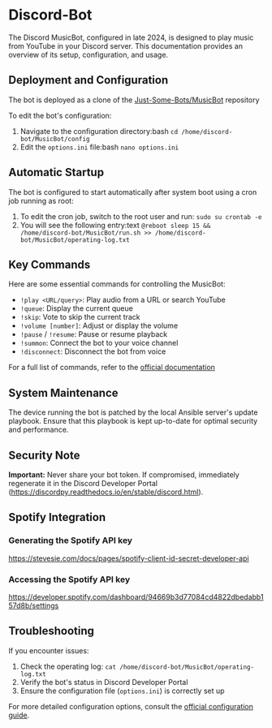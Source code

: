 # Discord-Bot

The Discord MusicBot, configured in late 2024, is designed to play music from YouTube in your Discord server. This documentation provides an overview of its setup, configuration, and usage.

## Deployment and Configuration

The bot is deployed as a clone of the [Just-Some-Bots/MusicBot](https://github.com/Just-Some-Bots/MusicBot) repository

To edit the bot's configuration:
1. Navigate to the configuration directory:bash
    `cd /home/discord-bot/MusicBot/config`
2. Edit the `options.ini` file:bash
    `nano options.ini`

## Automatic Startup

The bot is configured to start automatically after system boot using a cron job running as root:

1. To edit the cron job, switch to the root user and run:
    `sudo su crontab -e`
2. You will see the following entry:text
    `@reboot sleep 15 && /home/discord-bot/MusicBot/run.sh >> /home/discord-bot/MusicBot/operating-log.txt`

## Key Commands

Here are some essential commands for controlling the MusicBot:

- `!play <URL/query>`: Play audio from a URL or search YouTube
- `!queue`: Display the current queue
- `!skip`: Vote to skip the current track
- `!volume [number]`: Adjust or display the volume
- `!pause` / `!resume`: Pause or resume playback
- `!summon`: Connect the bot to your voice channel
- `!disconnect`: Disconnect the bot from voice

For a full list of commands, refer to the [official documentation](https://just-some-bots.github.io/MusicBot/using/commands/)
## System Maintenance

The device running the bot is patched by the local Ansible server's update playbook. Ensure that this playbook is kept up-to-date for optimal security and performance.

## Security Note

**Important:** Never share your bot token. If compromised, immediately regenerate it in the Discord Developer Portal (https://discordpy.readthedocs.io/en/stable/discord.html).

## Spotify Integration

### Generating the Spotify API key

https://stevesie.com/docs/pages/spotify-client-id-secret-developer-api

### Accessing the Spotify API key

https://developer.spotify.com/dashboard/94669b3d77084cd4822dbedabb157d8b/settings

## Troubleshooting

If you encounter issues:

1. Check the operating log:
    `cat /home/discord-bot/MusicBot/operating-log.txt`
2. Verify the bot's status in Discord Developer Portal
3. Ensure the configuration file (`options.ini`) is correctly set up

For more detailed configuration options, consult the [official configuration guide](https://just-some-bots.github.io/MusicBot/using/configuration/).
